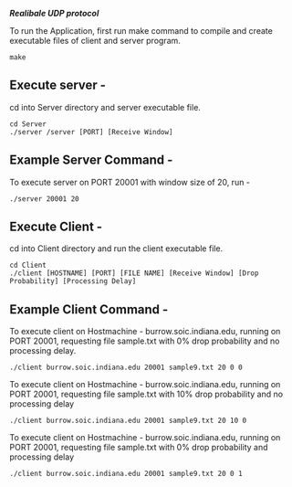 ***Realibale UDP protocol***

To run the Application, first run make command to compile and create executable files of client and server program.
``` 
make 
```

## Execute server - 
cd into Server directory and server executable file.
```
cd Server
./server /server [PORT] [Receive Window] 
```
## Example Server Command - 
To execute server on PORT 20001 with window size of 20, run - 
```
./server 20001 20
```

## Execute Client - 
cd into Client directory and run the client executable file.
```
cd Client
./client [HOSTNAME] [PORT] [FILE NAME] [Receive Window] [Drop Probability] [Processing Delay]
```
## Example Client Command - 
To execute client on Hostmachine - burrow.soic.indiana.edu, running on PORT 20001, requesting file sample.txt with 0% drop probability and no processing delay.
```
./client burrow.soic.indiana.edu 20001 sample9.txt 20 0 0
```

To execute client on Hostmachine - burrow.soic.indiana.edu, running on PORT 20001, requesting file sample.txt with 10% drop probability and no processing delay
```
./client burrow.soic.indiana.edu 20001 sample9.txt 20 10 0
```


To execute client on Hostmachine - burrow.soic.indiana.edu, running on PORT 20001, requesting file sample.txt with 0% drop probability and processing delay
```
./client burrow.soic.indiana.edu 20001 sample9.txt 20 0 1
```
